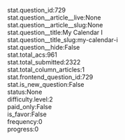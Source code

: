 stat.question_id:729  
stat.question__article__live:None  
stat.question__article__slug:None  
stat.question__title:My Calendar I  
stat.question__title_slug:my-calendar-i  
stat.question__hide:False  
stat.total_acs:961  
stat.total_submitted:2322  
stat.total_column_articles:1  
stat.frontend_question_id:729  
stat.is_new_question:False  
status:None  
difficulty.level:2  
paid_only:False  
is_favor:False  
frequency:0  
progress:0  
